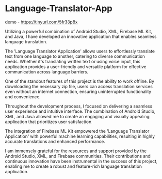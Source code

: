 # Language-Translator-App

demo - https://tinyurl.com/5fr33p8x

Utilizing a powerful combination of Android Studio, XML, Firebase ML Kit, and Java, I have developed an innovative application that enables seamless language translation.

The 'Language Translator Application' allows users to effortlessly translate text from one language to another, catering to diverse communication needs. Whether it's translating written text or using voice input, this application provides a user-friendly and versatile platform for effective communication across language barriers.

One of the standout features of this project is the ability to work offline. By downloading the necessary zip file, users can access translation services even without an internet connection, ensuring uninterrupted functionality and convenience.

Throughout the development process, I focused on delivering a seamless user experience and intuitive interface. The combination of Android Studio, XML, and Java allowed me to create an engaging and visually appealing application that prioritizes user satisfaction.

The integration of Firebase ML Kit empowered the 'Language Translator Application' with powerful machine learning capabilities, resulting in highly accurate translations and enhanced performance.

I am immensely grateful for the resources and support provided by the Android Studio, XML, and Firebase communities. Their contributions and continuous innovation have been instrumental in the success of this project, enabling me to create a robust and feature-rich language translation application.
